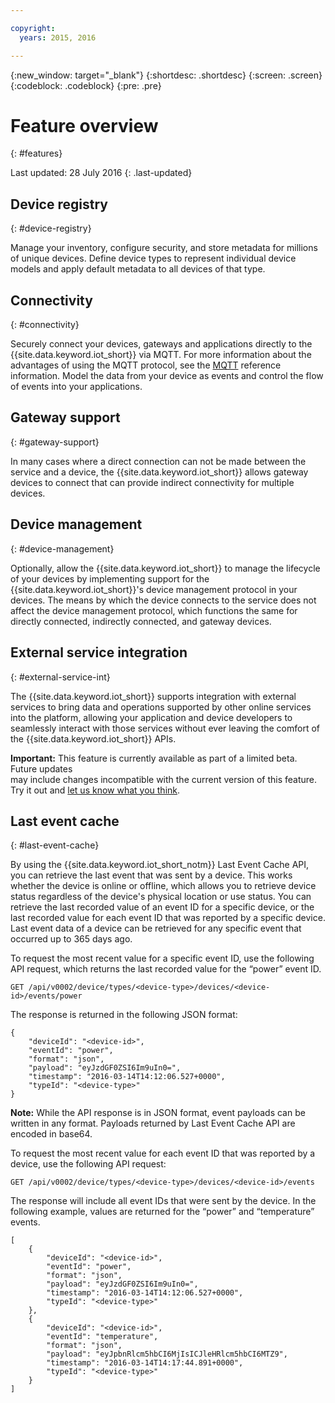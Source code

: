 ```yaml
---

copyright:
  years: 2015, 2016

---
```


{:new_window: target="\_blank"}
{:shortdesc: .shortdesc}
{:screen: .screen}
{:codeblock: .codeblock}
{:pre: .pre}


# Feature overview
{: #features}

Last updated: 28 July 2016
{: .last-updated}


## Device registry
{: #device-registry}

Manage your inventory, configure security, and store metadata for millions of unique devices.  Define
device types to represent individual device models and apply default metadata to all devices of that type.


## Connectivity
{: #connectivity}

Securely connect your devices, gateways and applications directly to the {{site.data.keyword.iot_short}} via MQTT.  For more information about the advantages of using
the MQTT protocol, see the [MQTT](../reference/mqtt/index.html) reference information.
Model the data from your device as events and control the flow of events into your applications.


## Gateway support
{: #gateway-support}

In many cases where a direct connection can not be made between the service and a device, the {{site.data.keyword.iot_short}} allows
gateway devices to connect that can provide indirect connectivity for multiple devices.


## Device management
{: #device-management}

Optionally, allow the {{site.data.keyword.iot_short}} to manage the lifecycle of your devices by implementing support for
the {{site.data.keyword.iot_short}}'s device management protocol in your devices.  The means by which the device
connects to the service does not affect the device management protocol, which functions the
same for directly connected, indirectly connected, and gateway devices.


## External service integration
{: #external-service-int}

The {{site.data.keyword.iot_short}} supports integration with external services to bring data and operations supported by
other online services into the platform, allowing your application and device developers to
seamlessly interact with those services without ever leaving the comfort of the {{site.data.keyword.iot_short}} APIs.

**Important:** This feature is currently available as part of a limited beta. Future updates  
may include changes incompatible with the current version of this feature. Try it out and [let us know what you think](https://developer.ibm.com/answers/smart-spaces/17/internet-of-things.html).


## Last event cache
{: #last-event-cache}

By using the {{site.data.keyword.iot_short_notm}} Last Event Cache API, you can retrieve the last event that was sent by a device. This works whether the device is online or offline, which allows you to retrieve device status regardless of the device's physical location or use status. You can retrieve the last recorded value of an event ID for a specific device, or the last recorded value for each event ID that was reported by a specific device. Last event data of a device can be retrieved for any specific event that occurred up to 365 days ago.

To request the most recent value for a specific event ID, use the following API request, which returns the last recorded value for the “power” event ID.

```
GET /api/v0002/device/types/<device-type>/devices/<device-id>/events/power
```

The response is returned in the following JSON format:

```
{
    "deviceId": "<device-id>",
    "eventId": "power",
    "format": "json",
    "payload": "eyJzdGF0ZSI6Im9uIn0=",
    "timestamp": "2016-03-14T14:12:06.527+0000",
    "typeId": "<device-type>"
}
```

**Note:** While the API response is in JSON format, event payloads can be written in any format. Payloads returned by Last Event Cache API are encoded in base64.

To request the most recent value for each event ID that was reported by a device, use the following API request:

```
GET /api/v0002/device/types/<device-type>/devices/<device-id>/events
```

The response will include all event IDs that were sent by the device. In the following example, values are returned for the “power” and “temperature” events.

```
[
    {
        "deviceId": "<device-id>",
        "eventId": "power",
        "format": "json",
        "payload": "eyJzdGF0ZSI6Im9uIn0=",
        "timestamp": "2016-03-14T14:12:06.527+0000",
        "typeId": "<device-type>"
    },
    {
        "deviceId": "<device-id>",
        "eventId": "temperature",
        "format": "json",
        "payload": "eyJpbnRlcm5hbCI6MjIsICJleHRlcm5hbCI6MTZ9",
        "timestamp": "2016-03-14T14:17:44.891+0000",
        "typeId": "<device-type>"
    }
]
```
